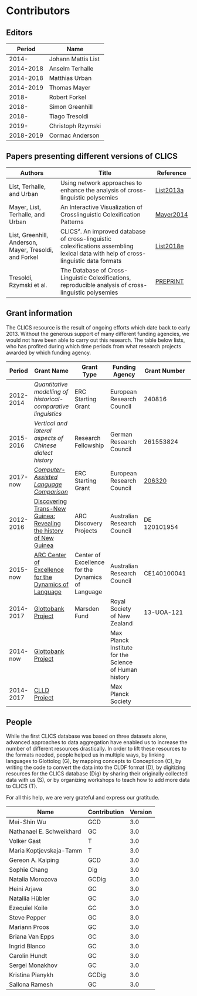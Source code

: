 # Contributors

## Editors

Period    | Name
---       | ---
2014-     | Johann Mattis List
2014-2018 | Anselm Terhalle
2014-2018 | Matthias Urban
2014-2019 | Thomas Mayer
2018-     | Robert Forkel
2018-     | Simon Greenhill
2018-     | Tiago Tresoldi
2019-     | Christoph Rzymski
2018-2019 | Cormac Anderson

## Papers presenting different versions of CLICS

Authors | Title | Reference 
--- | --- | ---
List, Terhalle, and Urban | Using network approaches to enhance the analysis of cross-linguistic polysemies | [List2013a](https://digling.org/evobib/?bibtex=List2013a)
Mayer, List, Terhalle, and Urban | An Interactive Visualization of Crosslinguistic Colexification Patterns | [Mayer2014](https://digling.org/evobib/?bibtex=Mayer2014)
List, Greenhill, Anderson, Mayer, Tresoldi, and Forkel | CLICS². An improved database of cross-linguistic colexifications assembling lexical data with help of cross-linguistic data formats | [List2018e](https://digling.org/evobib/?bibtex=List2018e)
Tresoldi, Rzymski et al. | The Database of Cross-Linguistic Colexifications, reproducible analysis of cross- linguistic polysemies | [PREPRINT](http://doi.org/10.17613/5awv-6w15)


## Grant information

The CLICS resource is the result of ongoing efforts which date back to
early 2013. Without the generous support of many different funding agencies, we
would not have been able to carry out this research. The table below lists, who
has profited during which time periods from what research projects awarded by
which funding agency.

Period    | Grant Name                                                     | Grant Type                                        | Funding Agency                                        | Grant Number | Beneficiaries
---       | ---                                                            | ---                                               | ---                                                   | --- | ---
2012-2014 | *Quantitative modelling of historical-comparative linguistics* | ERC Starting Grant                                | European Research Council                             | 240816       | JML
2015-2016 | *Vertical and lateral aspects of Chinese dialect history*      | Research Fellowship                               | German Research Council                               | 261553824    | JML
2017-now | [*Computer-Assisted Language Comparison*](http://calc.digling.org)      | ERC Starting Grant                              | European Research Council                               | [206320](https://cordis.europa.eu/project/rcn/206320/factsheet/en)    | JML
2012-2016 | [Discovering Trans-New Guinea: Revealing the history of New Guinea](http://transnewguinea.org)                                                            | ARC Discovery Projects                            | Australian Research Council                           | DE 120101954 | SJG
2015-now  | [ARC Center of Excellence for the Dynamics of Language](http://www.dynamicsoflanguage.edu.au/)                                                               | Center of Excellence for the Dynamics of Language | Australian Research Council                           | CE140100041  | SJG
2014-2017 | [Glottobank Project](http://glottobank.org)                                             | Marsden Fund                                      | Royal Society of New Zealand                          | 13-UOA-121   | SJG, JML, RF
2014-now  | [Glottobank Project](http://glottobank.org)                                             |                                                   | Max Planck Institute for the Science of Human history |              | SJG, JML, RF
2014-2017 | [CLLD Project](http://clld.org)                                                   |                                                   | Max Planck Society                                    |              | RF

## People

While the first CLICS database was based on three datasets alone, advanced approaches to data aggregation have enabled us to increase the number of different resources drastically. In order to lift these resources to the formats needed, people helped us in multiple ways, by linking languages to Glottolog (G), by mapping concepts to Concepticon (C), by writing the code to convert the data into the CLDF format (D), by digitizing resources for the CLICS database (Dig) by sharing their originally collected data with us (S), or by organizing workshops to teach how to add more data to CLICS (T).

For all this help, we are very grateful and express our gratitude.

Name | Contribution | Version |
--- | --- | --- |
Mei-Shin Wu | GCD | 3.0
Nathanael E. Schweikhard | GC | 3.0
Volker Gast | T | 3.0
Maria Koptjevskaja-Tamm | T | 3.0 
Gereon A. Kaiping | GCD | 3.0
Sophie Chang | Dig | 3.0
Natalia Morozova | GCDig | 3.0
Heini Arjava | GC | 3.0 
Nataliia Hübler | GC | 3.0 
Ezequiel Koile | GC | 3.0
Steve Pepper | GC | 3.0 
Mariann Proos | GC | 3.0
Briana Van Epps  | GC | 3.0 
Ingrid Blanco    | GC | 3.0 
Carolin Hundt    | GC | 3.0 
Sergei Monakhov  | GC | 3.0 
Kristina Pianykh | GCDig | 3.0 
Sallona Ramesh   | GC | 3.0 

